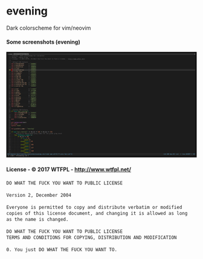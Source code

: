 # evening
Dark colorscheme for vim/neovim

#### Some screenshots (evening)

![](/screenshots/evening.png?raw=true)

#### License - © 2017 WTFPL - http://www.wtfpl.net/

```
DO WHAT THE FUCK YOU WANT TO PUBLIC LICENSE 

Version 2, December 2004

Everyone is permitted to copy and distribute verbatim or modified
copies of this license document, and changing it is allowed as long
as the name is changed.

DO WHAT THE FUCK YOU WANT TO PUBLIC LICENSE
TERMS AND CONDITIONS FOR COPYING, DISTRIBUTION AND MODIFICATION

0. You just DO WHAT THE FUCK YOU WANT TO.
